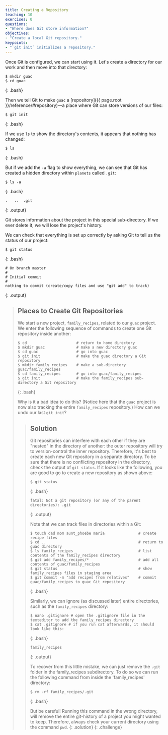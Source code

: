 ```yaml
---
title: Creating a Repository
teaching: 10
exercises: 0
questions:
- "Where does Git store information?"
objectives:
- "Create a local Git repository."
keypoints:
- "`git init` initializes a repository."
---
```


Once Git is configured,
we can start using it.
Let's create a directory for our work and then move into that directory:

~~~
$ mkdir guac
$ cd guac
~~~
{: .bash}

Then we tell Git to make `guac` a [repository]({{ page.root }}/reference/#repository)—a place where
Git can store versions of our files:

~~~
$ git init
~~~
{: .bash}

If we use `ls` to show the directory's contents,
it appears that nothing has changed:

~~~
$ ls
~~~
{: .bash}

But if we add the `-a` flag to show everything,
we can see that Git has created a hidden directory within `planets` called `.git`:

~~~
$ ls -a
~~~
{: .bash}

~~~
.	..	.git
~~~
{: .output}

Git stores information about the project in this special sub-directory.
If we ever delete it,
we will lose the project's history.

We can check that everything is set up correctly
by asking Git to tell us the status of our project:

~~~
$ git status
~~~
{: .bash}

~~~
# On branch master
#
# Initial commit
#
nothing to commit (create/copy files and use "git add" to track)
~~~
{: .output}

> ## Places to Create Git Repositories
>
> We start a new project, `family_recipes`, related to our `guac` project.
> We enter the following sequence of commands to
> create one Git repository inside another:
>
> ~~~
> $ cd                      # return to home directory
> $ mkdir guac              # make a new directory guac
> $ cd guac                 # go into guac
> $ git init                # make the guac directory a Git repository
> $ mkdir family_recipes    # make a sub-directory guac/family_recipes
> $ cd family_recipes       # go into guac/family_recipes
> $ git init                # make the family_recipes sub-directory a Git repository
> ~~~
> {: .bash}
>
> Why is it a bad idea to do this? (Notice here that the `guac` project is now also tracking the entire `family_recipes` repository.)
> How can we undo our last `git init`?
>
> > ## Solution
> >
> > Git repositories can interfere with each other if they are "nested" in the
> > directory of another: the outer repository will try to version-control 
> > the inner repository. Therefore, it's best to create each new Git
> > repository in a separate directory. To be sure that there is no conflicting
> > repository in the directory, check the output of `git status`. If it looks
> > like the following, you are good to go to create a new repository as shown 
> > above:
> >
> > ~~~
> > $ git status
> > ~~~
> > {: .bash}
> > ~~~
> > fatal: Not a git repository (or any of the parent directories): .git
> > ~~~
> > {: .output}
> >
> > Note that we can track files in directories within a Git:
> >
> > ~~~
> > $ touch dad mom aunt_phoebe maria               # create recipe files
> > $ cd ..                                         # return to guac directory
> > $ ls family_recipes                             # list contents of the family_recipes directory
> > $ git add family_recipes/*                      # add all contents of guac/family_recipes
> > $ git status                                    # show family_recipes files in staging area
> > $ git commit -m "add recipes from relatives"    # commit guac/family_recipes to guac Git repository
> > ~~~
> > {: .bash}
> >
> > Similarly, we can ignore (as discussed later) entire directories, such as the `family_recipes` directory:
> >
> > ~~~
> > $ nano .gitignore # open the .gitignore file in the texteditor to add the family_recipes directory
> > $ cat .gitignore # if you run cat afterwards, it should look like this:
> > ~~~
> > {: .bash}
> >
> > ~~~
> > family_recipes
> > ~~~
> > {: .output}
> >
> > To recover from this little mistake, we can just remove the `.git`
> > folder in the family_recipes subdirectory. To do so we can run the following command from inside the 'family_recipes' directory:
> >
> > ~~~
> > $ rm -rf family_recipes/.git
> > ~~~
> > {: .bash}
> >
> > But be careful! Running this command in the wrong directory, will remove
> > the entire git-history of a project you might wanted to keep. Therefore, always check your current directory using the
> > command `pwd`.
> {: .solution}
{: .challenge}
